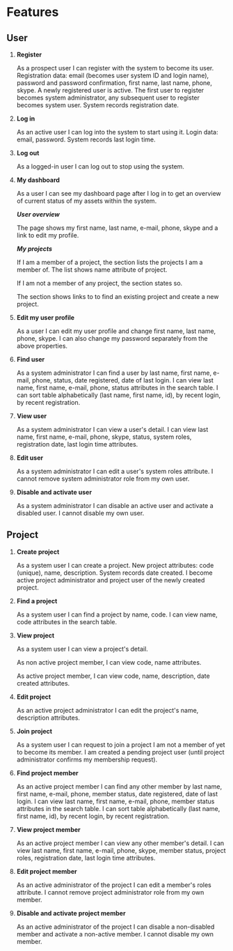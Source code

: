 Features
========

User
----

1. __Register__

	As a prospect user I can register with the system to become its user.
Registration data: email (becomes user system ID and login name),
password and password confirmation, first name, last name, phone, skype.
A newly registered user is active.
The first user to register becomes system administrator, 
any subsequent user to register becomes system user.
System records registration date.

1. __Log in__

	As an active user I can log into the system to start using it.
Login data: email, password.
System records last login time.

1. __Log out__

	As a logged-in user I can log out to stop using the system.

1. __My dashboard__

	As a user I can see my dashboard page after I log in 
to get an overview of current status of my assets within the system.

	*__User overview__*

	The page shows my first name, last name, e-mail, phone, skype
and a link to edit my profile.

	*__My projects__*

	If I am a member of a project, 
the section lists the projects I am a member of.
The list shows name attribute of project.

	If I am not a member of any project, 
the section states so.

	The section shows links to to find an existing project
and create a new project.

1. __Edit my user profile__

	As a user I can edit my user profile and change 
first name, last name, phone, skype.
I can also change my password separately from the above properties.

1. __Find user__

	As a system administrator I can find a user by 
last name, first name, e-mail, phone, status, date registered,
date of last login.
I can view last name, first name, e-mail, phone, status
attributes in the search table.
I can sort table alphabetically (last name, first name, id),
by recent login, by recent registration.

1. __View user__

	As a system administrator I can view a user's detail.
I can view last name, first name, e-mail, phone, skype, status, 
system roles, registration date, last login time
attributes.

1. __Edit user__

	As a system administrator I can edit a user's system roles attribute.
I cannot remove system administrator role from my own user.

1. __Disable and activate user__

	As a system administrator I can disable an active user 
and activate a disabled user. I cannot disable my own user.

Project
-------

1. __Create project__

	As a system user I can create a project.
New project attributes: code (unique), name, description.
System records date created.
I become active project administrator and project user 
of the newly created project.

1. __Find a project__

	As a system user I can find a project by name, code.
I can view name, code attributes in the search table.

1. __View project__

	As a system user I can view a project's detail.

	As non active project member, I can view code, name
attributes.

	As active project member, I can view code, name, description, date created
attributes.

1. __Edit project__

	As an active project administrator I can edit the project's 
name, description attributes.

1. __Join project__

	As a system user I can request to join a project 
I am not a member of yet to become its member.
I am created a pending project user 
(until project administrator confirms my membership request).

1. __Find project member__

	As an active project member I can find any other member by 
last name, first name, e-mail, phone, member status, date registered,
date of last login.
I can view last name, first name, e-mail, phone, member status
attributes in the search table.
I can sort table alphabetically (last name, first name, id),
by recent login, by recent registration.

1. __View project member__

	As an active project member I can view any other member's detail.
I can view last name, first name, e-mail, phone, skype, member status, 
project roles, registration date, last login time
attributes.

1. __Edit project member__

	As an active administrator of the project I can edit a member's roles attribute.
I cannot remove project administrator role from my own member.

1. __Disable and activate project member__

	As an active administrator of the project I can 
disable a non-disabled member and activate a non-active member.
I cannot disable my own member.
